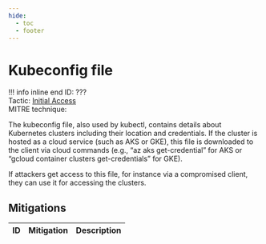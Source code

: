 ```yaml
---
hide:
  - toc
  - footer
---
```


# Kubeconfig file

!!! info inline end
    ID: ???<br>
    Tactic: [Initial Access](../InitialAccess/index.md) <br>
    MITRE technique: 

The kubeconfig file, also used by kubectl, contains details about Kubernetes clusters including their location and credentials. If the cluster is hosted as a cloud service (such as AKS or GKE), this file is downloaded to the client via cloud commands (e.g., “az aks get-credential” for AKS or “gcloud container clusters get-credentials” for GKE).


If attackers get access to this file, for instance via a compromised client, they can use it for accessing the clusters.

## Mitigations

|ID|Mitigation|Description|
|--|----------|-----------|